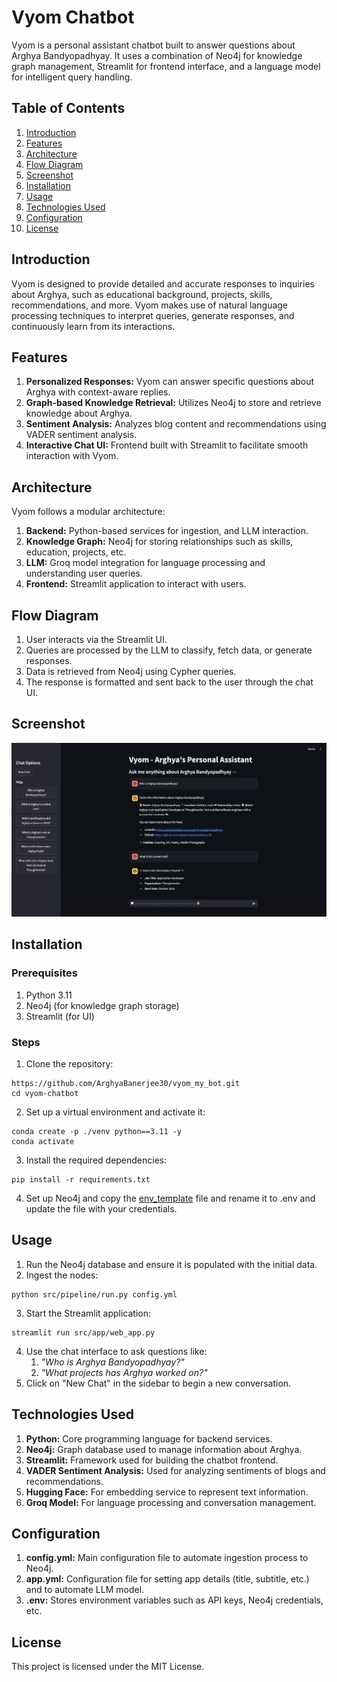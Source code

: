 # Vyom Chatbot
Vyom is a personal assistant chatbot built to answer questions about Arghya Bandyopadhyay. It uses a combination of Neo4j for knowledge graph management, Streamlit for frontend interface, and a language model for intelligent query handling.

## Table of Contents
1. [Introduction](#introduction)
2. [Features](#features)
3. [Architecture](#architecture)
4. [Flow Diagram](#flow-diagram)
5. [Screenshot](#screenshot)
5. [Installation](#installation)
6. [Usage](#usage)
7. [Technologies Used](#technologies-used)
8. [Configuration](#configuration)
9. [License](#license)

## Introduction
Vyom is designed to provide detailed and accurate responses to inquiries about Arghya, such as educational background, projects, skills, recommendations, and more. Vyom makes use of natural language processing techniques to interpret queries, generate responses, and continuously learn from its interactions.

## Features

1. **Personalized Responses:** Vyom can answer specific questions about Arghya with context-aware replies.
2. **Graph-based Knowledge Retrieval:** Utilizes Neo4j to store and retrieve knowledge about Arghya.
3. **Sentiment Analysis:** Analyzes blog content and recommendations using VADER sentiment analysis.
4. **Interactive Chat UI:** Frontend built with Streamlit to facilitate smooth interaction with Vyom.

## Architecture

Vyom follows a modular architecture:
1. **Backend:** Python-based services for ingestion, and LLM interaction.
2. **Knowledge Graph:** Neo4j for storing relationships such as skills, education, projects, etc.
3. **LLM:** Groq model integration for language processing and understanding user queries.
4. **Frontend:** Streamlit application to interact with users.

## Flow Diagram

1. User interacts via the Streamlit UI.
2. Queries are processed by the LLM to classify, fetch data, or generate responses.
3. Data is retrieved from Neo4j using Cypher queries.
4. The response is formatted and sent back to the user through the chat UI.

## Screenshot

![Sample Image](image/screenshot.png)

## Installation

### Prerequisites

1. Python 3.11
2. Neo4j (for knowledge graph storage)
3. Streamlit (for UI)

### Steps

1. Clone the repository:
```
https://github.com/ArghyaBanerjee30/vyom_my_bot.git
cd vyom-chatbot
```
2. Set up a virtual environment and activate it:
```
conda create -p ./venv python==3.11 -y   
conda activate 
```
3. Install the required dependencies:
```
pip install -r requirements.txt
```
4. Set up Neo4j and copy the [env_template](.env_template) file and rename it to .env and update the file with your credentials.

## Usage

1. Run the Neo4j database and ensure it is populated with the initial data.
2. Ingest the nodes:
```
python src/pipeline/run.py config.yml 
```
3. Start the Streamlit application:
```
streamlit run src/app/web_app.py
```
4. Use the chat interface to ask questions like:
   1. _"Who is Arghya Bandyopadhyay?"_
   2. _"What projects has Arghya worked on?"_
5. Click on "New Chat" in the sidebar to begin a new conversation.

## Technologies Used

1. **Python:** Core programming language for backend services.
2. **Neo4j:** Graph database used to manage information about Arghya.
3. **Streamlit:** Framework used for building the chatbot frontend.
4. **VADER Sentiment Analysis:** Used for analyzing sentiments of blogs and recommendations.
5. **Hugging Face:** For embedding service to represent text information.
6. **Groq Model:** For language processing and conversation management.

## Configuration

1. **config.yml:** Main configuration file to automate ingestion process to Neo4j.
2. **app.yml:** Configuration file for setting app details (title, subtitle, etc.) and to automate LLM model.
3. **.env:** Stores environment variables such as API keys, Neo4j credentials, etc.

## License

This project is licensed under the MIT License.